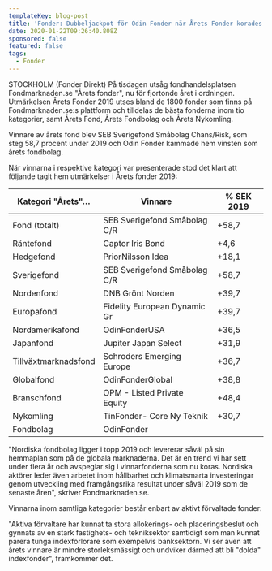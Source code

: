 ```yaml
---
templateKey: blog-post
title: 'Fonder: Dubbeljackpot för Odin Fonder när Årets Fonder korades'
date: 2020-01-22T09:26:40.808Z
sponsored: false
featured: false
tags:
  - Fonder
---
```

STOCKHOLM (Fonder Direkt) På tisdagen utsåg fondhandelsplatsen Fondmarknaden.se "Årets fonder", nu för fjortonde året i ordningen. Utmärkelsen Årets Fonder 2019 utses bland de 1800 fonder som finns på Fondmarknaden.se:s plattform och tilldelas de bästa fonderna inom tio kategorier, samt Årets Fond, Årets Fondbolag och Årets Nykomling.

Vinnare av årets fond blev SEB Sverigefond Småbolag Chans/Risk, som steg 58,7 procent under 2019 och Odin Fonder kammade hem vinsten som årets fondbolag.

När vinnarna i respektive kategori var presenterade stod det klart att följande tagit hem utmärkelser i Årets fonder 2019:



<!--StartFragment-->



| **Kategori "Årets"…** | **Vinnare**                  | **% SEK 2019** |
| --------------------- | ---------------------------- | -------------- |
| Fond (totalt)         | SEB Sverigefond Småbolag C/R | +58,7          |
| Räntefond             | Captor Iris Bond             | +4,6           |
| Hedgefond             | PriorNilsson Idea            | +18,1          |
| Sverigefond           | SEB Sverigefond Småbolag C/R | +58,7          |
| Nordenfond            | DNB Grönt Norden             | +39,7          |
| Europafond            | Fidelity European Dynamic Gr | +39,7          |
| Nordamerikafond       | OdinFonderUSA                | +36,5          |
| Japanfond             | Jupiter Japan Select         | +31,9          |
| Tillväxtmarknadsfond  | Schroders Emerging Europe    | +36,7          |
| Globalfond            | OdinFonderGlobal             | +38,8          |
| Branschfond           | OPM - Listed Private Equity  | +48,4          |
| Nykomling             | TinFonder- Core Ny Teknik    | +30,7          |
| Fondbolag             | OdinFonder                   |                |

"Nordiska fondbolag ligger i topp 2019 och levererar såväl på sin hemmaplan som på de globala marknaderna. Det är en trend vi har sett under flera år och avspeglar sig i vinnarfonderna som nu koras. Nordiska aktörer leder även arbetet inom hållbarhet och klimatsmarta investeringar genom utveckling med framgångsrika resultat under såväl 2019 som de senaste åren", skriver Fondmarknaden.se.

Vinnarna inom samtliga kategorier består enbart av aktivt förvaltade fonder:

"Aktiva förvaltare har kunnat ta stora allokerings- och placeringsbeslut och gynnats av en stark fastighets- och tekniksektor samtidigt som man kunnat parera tunga indexförlorare som exempelvis banksektorn. Vi ser även att årets vinnare är mindre storleksmässigt och undviker därmed att bli "dolda" indexfonder", framkommer det.
